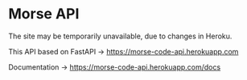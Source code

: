 # Morse API

The site may be temporarily unavailable, due to changes in Heroku. 

This API based on FastAPI ->
https://morse-code-api.herokuapp.com

Documentation -> https://morse-code-api.herokuapp.com/docs
